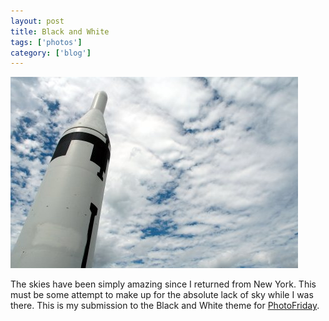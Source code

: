 ```yaml
---
layout: post
title: Black and White
tags: ['photos']
category: ['blog']
---
```


![BW Missile :: Nikon D70 : 1/320s : f/16 : ISO 200](/media/2004/05/bw.jpg)

The skies have been simply amazing since I returned from New York. This
must be some attempt to make up for the absolute lack of sky while I was
there. This is my submission to the Black and White theme for
[PhotoFriday](http://www.photofriday.com).

